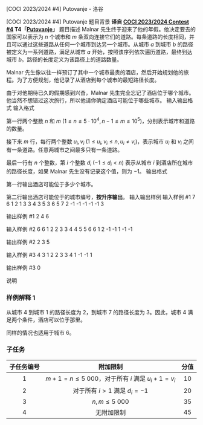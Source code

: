 



[COCI 2023/2024 #4] Putovanje - 洛谷














[COCI 2023/2024 #4] Putovanje
题目背景
**译自 [COCI 2023/2024 Contest #4](https://hsin.hr/coci/archive/2023_2024) T4「[Putovanje](https://hsin.hr/coci/archive/2023_2024/contest4_tasks.pdf)」**
题目描述
Malnar 先生终于迎来了他的年假。他决定要去的国家可以表示为 $n$ 个城市和 $m$ 条双向连接它们的道路。每条道路的长度相同，并且可以通过这些道路从任何一个城市到达另一个城市。从城市 $a$ 到城市 $b$ 的路径被定义为一系列道路，满足从城市 $a$ 开始，按照该序列依次遍历道路，最终到达城市 $b$。路径的长度定义为该路径上的道路数量。

Malnar 先生像以往一样预订了其中一个城市最贵的酒店，然后开始规划他的旅程。为了方便规划，他记录了从酒店到每个城市的最短路径长度。

由于对他期待已久的假期感到兴奋，Malnar 先生完全忘记了酒店位于哪个城市。他当然不想错过这次旅行，所以他请你确定酒店可能位于哪些城市。
输入输出格式
输入格式

第一行两个整数 $n$ 和 $m\ (1\le n\le 5\cdot 10^4,n-1\le m\le 10^5)$，分别表示城市和道路的数量。

接下来 $m$ 行，每行两个整数 $u_i,v_i\ (1\le u_i,v_i\le n,u_i\neq v_i)$，表示城市 $u_i$ 和 $v_i$ 之间有一条道路。任意两城市之间最多只有一条道路。

最后一行有 $n$ 个整数，第 $i$ 个整数 $d_i\ (-1\le d_i<n)$ 表示从城市 $i$ 到酒店所在城市的路径长度，如果 Malnar 先生没有记录这个值，则为 $-1$。
输出格式

第一行输出酒店可能位于多少个城市。

第二行输出酒店可能位于的城市编号，**按升序输出**。
输入输出样例
输入样例 #1
7 6
1 2
1 3
3 4
3 5
3 6
5 7
2 -1 -1 -1 -1 -1 3

输出样例 #1
2
4 6

输入样例 #2
6 6
1 2
2 3
3 4
4 5
5 6
6 1
2 -1 -1 1 -1 -1

输出样例 #2
2
3 5

输入样例 #3
4 3
1 2
2 3
3 4
1 -1 -1 1

输出样例 #3
0

说明
### 样例解释 1

从城市 $4$ 到城市 $1$ 的路径长度为 $2$，到城市 $7$ 的路径长度为 $3$。因此，城市 $4$ 满足两个条件，酒店可以位于那里。

同样的情况也适用于城市 $6$。

### 子任务

| 子任务编号 |                     附加限制                     | 分值 |
| :--------: | :----------------------------------------------: | :--: |
|    $1$     | $m+1=n\le 5\ 000$，对于所有 $i$ 满足 $u_i+1=v_i$ | $10$  |
|    $2$     |           对于所有 $i>1$ 满足 $d_i=-1$           | $20$ |
|    $3$     |                 $n,m\le 5\ 000$                  | $35$ |
|    $4$     |                    无附加限制                    | $45$ |







